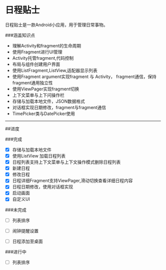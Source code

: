 日程贴士
===================
日程贴士是一款Android小应用，用于管理日常事物。

###涵盖知识点

*   理解Activity和fragment的生命周期
*   使用Fragment进行UI管理
*   Activity托管fragment,代码控制
*   布局与组件创建用户界面
*   使用ListFragment,ListView,适配器显示列表
*   使用Fragment argument实现fragment 与 Activity， fragment通信，保持fragment通用独立性
*   使用ViewPager实现fragment切换
*   上下文菜单与上下问操作栏
*   存储与加载本地文件，JSON数据格式
*   对话框实现日期修改，fragment与fragment通信
*   TimePicker类与DatePicker使用


- - - 

##进度

###完成

- [x] 存储与加载本地文件
- [x] 使用ListView 加载日程列表
- [x] 日程列表支持上下文菜单与上下文操作模式删除日程列表
- [x] 新建日程
- [x] 修改日程
- [x] 日程详细Fragment支持ViewPager,滑动切换查看详细日程内容
- [x] 日程日期修改，使用对话框实现
- [x] 启动画面
- [x] 自定义UI

###未完成

- [ ] 列表排序
- [ ] 闹钟提醒设置
- [ ] 日程添加至桌面


###进行中

- [ ] 列表排序
